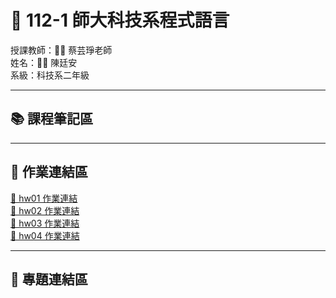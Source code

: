 # 🚀 112-1 師大科技系程式語言
授課教師：👩‍🏫 蔡芸琤老師<br>
姓名：👨‍💻 陳廷安<br>
系級：科技系二年級<br>

---

## 📚 課程筆記區

---

## 📝 作業連結區
[📄 hw01 作業連結](https://youtu.be/M0zquROZXMg)<br>
[📄 hw02 作業連結](https://hackmd.io/@nrps9909/BJjYdbffA)<br>
[📄 hw03 作業連結](https://youtu.be/sq2Q7gVFJtQ)<br>
[📄 hw04 作業連結]()<br>

---

## 🔗 專題連結區
